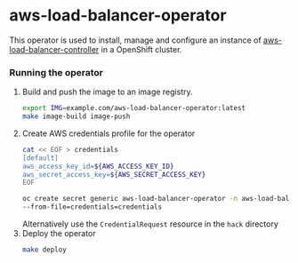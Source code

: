 # aws-load-balancer-operator

This operator is used to install, manage and configure an instance of
[aws-load-balancer-controller](https://github.com/kubernetes-sigs/aws-load-balancer-controller/)
in a OpenShift cluster.

### Running the operator

1. Build and push the image to an image registry.
    ```bash
    export IMG=example.com/aws-load-balancer-operator:latest
    make image-build image-push
    ```
2. Create AWS credentials profile for the operator
    ```bash
    cat << EOF > credentials
    [default]
    aws_access_key_id=${AWS_ACCESS_KEY_ID}
    aws_secret_access_key=${AWS_SECRET_ACCESS_KEY}
    EOF
    
    oc create secret generic aws-load-balancer-operator -n aws-load-balancer-operator \
    --from-file=credentials=credentials
    ```
   Alternatively use the `CredentialRequest` resource in the `hack` directory
3. Deploy the operator
    ```bash
    make deploy
    ```
